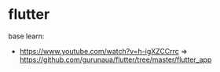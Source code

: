 # flutter


base learn:
- https://www.youtube.com/watch?v=h-igXZCCrrc => https://github.com/gurunaua/flutter/tree/master/flutter_app
